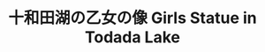 ---
title: 十和田湖の乙女の像 Girls Statue in Todada Lake
category: paintings
series: -2015
year: 2012
image: towadalake.jpg
size: 
materials: oil on canvas
---